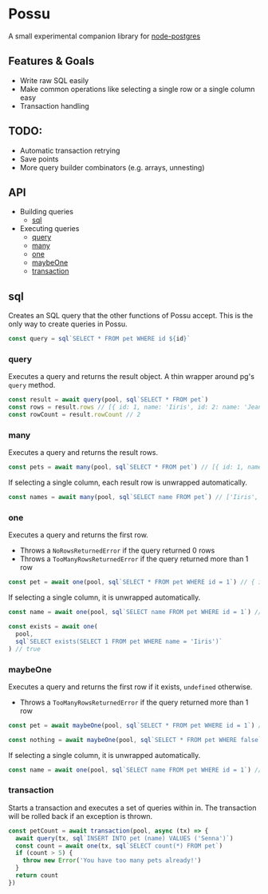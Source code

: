 # Possu

A small experimental companion library for [node-postgres](https://node-postgres.com/)

## Features & Goals

- Write raw SQL easily
- Make common operations like selecting a single row or a single column easy
- Transaction handling

## TODO:

- Automatic transaction retrying
- Save points
- More query builder combinators (e.g. arrays, unnesting)

## API

- Building queries
  - [sql](#sql)
- Executing queries
  - [query](#query)
  - [many](#many)
  - [one](#one)
  - [maybeOne](#maybeOne)
  - [transaction](#transaction)

## sql

Creates an SQL query that the other functions of Possu accept. This is the only way to create queries in Possu.

```typescript
const query = sql`SELECT * FROM pet WHERE id ${id}`
```

### query

Executes a query and returns the result object. A thin wrapper around pg's `query` method.

```typescript
const result = await query(pool, sql`SELECT * FROM pet`)
const rows = result.rows // [{ id: 1, name: 'Iiris', id: 2: name: 'Jean' }]
const rowCount = result.rowCount // 2
```

### many

Executes a query and returns the result rows.

```typescript
const pets = await many(pool, sql`SELECT * FROM pet`) // [{ id: 1, name: 'Iiris', id: 2: name: 'Jean' }]
```

If selecting a single column, each result row is unwrapped automatically.

```typescript
const names = await many(pool, sql`SELECT name FROM pet`) // ['Iiris', 'Jean']
```

### one

Executes a query and returns the first row.

- Throws a `NoRowsReturnedError` if the query returned 0 rows
- Throws a `TooManyRowsReturnedError` if the query returned more than 1 row

```typescript
const pet = await one(pool, sql`SELECT * FROM pet WHERE id = 1`) // { id: 1, name: 'Iiris' }
```

If selecting a single column, it is unwrapped automatically.

```typescript
const name = await one(pool, sql`SELECT name FROM pet WHERE id = 1`) // 'Iiris'
```

```typescript
const exists = await one(
  pool,
  sql`SELECT exists(SELECT 1 FROM pet WHERE name = 'Iiris')`
) // true
```

### maybeOne

Executes a query and returns the first row if it exists, `undefined` otherwise.

- Throws a `TooManyRowsReturnedError` if the query returned more than 1 row

```typescript
const pet = await maybeOne(pool, sql`SELECT * FROM pet WHERE id = 1`) // { id: 1, name: 'Iiris' }

const nothing = await maybeOne(pool, sql`SELECT * FROM pet WHERE false`) // undefined
```

If selecting a single column, it is unwrapped automatically.

```typescript
const name = await one(pool, sql`SELECT name FROM pet WHERE id = 1`) // 'Iiris'
```

### transaction

Starts a transaction and executes a set of queries within in. The transaction will be rolled back if an exception is thrown.

```typescript
const petCount = await transaction(pool, async (tx) => {
  await query(tx, sql`INSERT INTO pet (name) VALUES ('Senna')`)
  const count = await one(tx, sql`SELECT count(*) FROM pet`)
  if (count > 5) {
    throw new Error('You have too many pets already!')
  }
  return count
})
```
